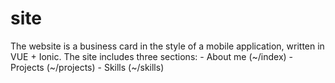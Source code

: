 # site
The website is a business card in the style of a mobile application, written in VUE + Ionic. The site includes three sections:  - About me (~/index) - Projects (~/projects) - Skills (~/skills)
